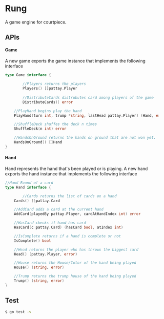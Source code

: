 # Rung

A game engine for courtpiece.

## APIs
#### Game
A new game exports the game instance that implements the following interface
```go
type Game interface {
  
        //Players returns the players
        Players() []pattay.Player
	
        //DistributeCards distrubutes card among players of the game
      	DistributeCards() error

	//PlayHand begins play the hand
	PlayHand(turn int, trump *string, lastHead pattay.Player) (Hand, error)

	//ShuffleDeck shuffes the deck n times
	ShuffleDeck(n int) error

	//HandsOnGround returns the hands on ground that are not won yet.
	HandsOnGround() []Hand
}
```

#### Hand

Hand represents the hand that's been played or is playing. 
A new hand exports the hand instance that implements the following interface

```go
//Hand Round of a card
type Hand interface {

        //Cards returns the list of cards on a hand
	Cards() []pattay.Card

	//AddCard adds a card at the current hand
	AddCard(playedBy pattay.Player, cardAtHandIndex int) error

	//HasCard checks if hand has card
	HasCard(c pattay.Card) (hasCard bool, atIndex int)

	//IsComplete returns if a hand is complete or not
	IsComplete() bool

	//Head returns the player who has thrown the biggest card
	Head() (pattay.Player, error)

	//House returns the House/Color of the hand being played
	House() (string, error)

	//Trump returns the trump house of the hand being played
	Trump() (string, error)
}
```

## Test
```bash
$ go test -v 
```
